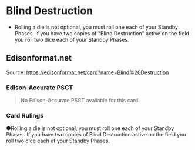 # Blind Destruction

*   Rolling a die is not optional, you must roll one each of your Standby Phases. If you have two copies of "Blind Destruction" active on the field you roll two dice each of your Standby Phases.

## Edisonformat.net

Source: https://edisonformat.net/card?name=Blind%20Destruction

### Edison-Accurate PSCT

> No Edison-Accurate PSCT available for this card.

### Card Rulings

●Rolling a die is not optional, you must roll one each of your Standby Phases. If you have two copies of Blind Destruction active on the field you roll two dice each of your Standby Phases.
            
